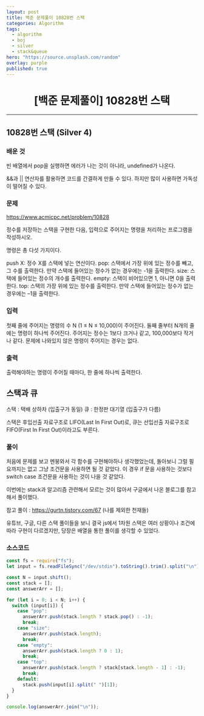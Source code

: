 ```yaml
---
layout: post
title: 백준 문제풀이 10828번 스택
categories: Algorithm
tags:
  - algorithm
  - boj
  - silver
  - stack&queue
hero: "https://source.unsplash.com/random"
overlay: purple
published: true
---
```


# <center>[백준 문제풀이] 10828번 스택</center>

---

## 10828번 스택 (Silver 4)

### 배운 것

빈 배열에서 pop을 실행하면 에러가 나는 것이 아니라, undefined가 나온다.

&&과 || 연산자를 활용하면 코드를 간결하게 만들 수 있다. 하지만 많이 사용하면 가독성이 떨어질 수 있다.

### 문제

https://www.acmicpc.net/problem/10828

정수를 저장하는 스택을 구현한 다음, 입력으로 주어지는 명령을 처리하는 프로그램을 작성하시오.

명령은 총 다섯 가지이다.

push X: 정수 X를 스택에 넣는 연산이다.
pop: 스택에서 가장 위에 있는 정수를 빼고, 그 수를 출력한다. 만약 스택에 들어있는 정수가 없는 경우에는 -1을 출력한다.
size: 스택에 들어있는 정수의 개수를 출력한다.
empty: 스택이 비어있으면 1, 아니면 0을 출력한다.
top: 스택의 가장 위에 있는 정수를 출력한다. 만약 스택에 들어있는 정수가 없는 경우에는 –1을 출력한다.

### 입력

첫째 줄에 주어지는 명령의 수 N (1 ≤ N ≤ 10,000)이 주어진다. 둘째 줄부터 N개의 줄에는 명령이 하나씩 주어진다. 주어지는 정수는 1보다 크거나 같고, 100,000보다 작거나 같다. 문제에 나와있지 않은 명령이 주어지는 경우는 없다.

### 출력

출력해야하는 명령이 주어질 때마다, 한 줄에 하나씩 출력한다.

## 스택과 큐

스택 : 택배 상하차 (입출구가 동일)
큐 : 한정판 대기열 (입출구가 다름)

스택은 후입선출 자료구조로 LIFO(Last In First Out)로, 큐는 선입선출 자료구조로 FIFO(First In First Out)이라고도 부른다.

### 풀이

처음에 문제를 보고 멘붕와서 각 함수를 구현해야하나 생각했었는데, 돌아보니 그럴 필요까지는 없고 그냥 조건문을 사용하면 될 것 같았다. 이 경우 if 문을 사용하는 것보다 switch case 조건문을 사용하는 것이 나을 것 같았다.

이번에는 stack과 알고리즘 관련해서 모르는 것이 많아서 구글에서 나온 블로그를 참고해서 풀이했다.

참고 풀이 : https://gurtn.tistory.com/67 (나를 제외한 천재들)

유튜브, 구글, 다른 스택 풀이들을 보니 결국 js에서 1차원 스택은 여러 상황이나 조건에 따라 구현이 다르겠지만, 당장은 배열을 통한 풀이를 생각할 수 있었다.

### 소스코드

```js
const fs = require("fs");
let input = fs.readFileSync("/dev/stdin").toString().trim().split("\n");

const N = input.shift();
const stack = [];
const answerArr = [];

for (let i = 0; i < N; i++) {
  switch (input[i]) {
    case "pop":
      answerArr.push(stack.length ? stack.pop() : -1);
      break;
    case "size":
      answerArr.push(stack.length);
      break;
    case "empty":
      answerArr.push(stack.length ? 0 : 1);
      break;
    case "top":
      answerArr.push(stack.length ? stack[stack.length - 1] : -1);
      break;
    default:
      stack.push(input[i].split(" ")[1]);
  }
}

console.log(answerArr.join("\n"));
```
